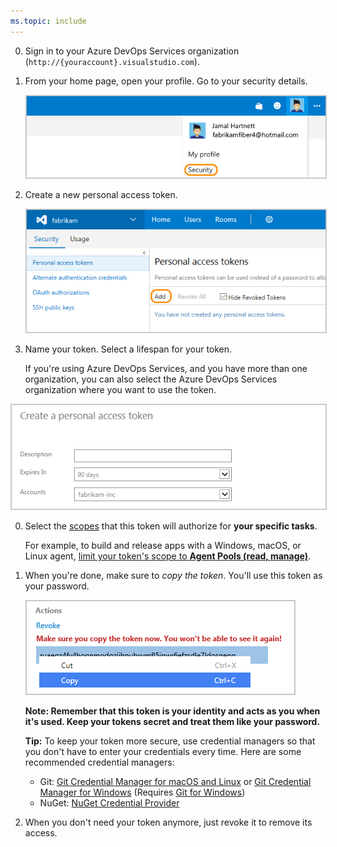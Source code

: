 ```yaml
---
ms.topic: include
---
```


0.  Sign in to your Azure DevOps Services organization 
(```http://{youraccount}.visualstudio.com```).

0.  From your home page, open your profile. Go to your security details.

	<img alt="Go to Azure DevOps Services home, open your profile, go to Security" src="./_img/my-profile.png" style="border: 1px solid #CCCCCC" />

0. Create a new personal access token.

   <img alt="Add a personal access token" src="./_img/add-personal-access-token.png" style="border: 1px solid #CCCCCC" />

0.  Name your token. Select a lifespan for your token.

	If you're using Azure DevOps Services, and you have more than one organization, 
	you can also select the Azure DevOps Services organization where you want to use the token.

   <img alt="Name your token, select a lifespan. If using Azure DevOps Services, select an account for your token" src="./_img/setup-personal-access-token.png" style="border: 1px solid #CCCCCC" />

0.  Select the [scopes](/azure/devops/integrate/get-started/authentication/oauth#scopes) 
that this token will authorize for **your specific tasks**.

	For example, to build and release apps with a Windows, macOS, or Linux agent, 
	[limit your token's scope to **Agent Pools (read, manage)**](/azure/devops/pipelines/agents/agents).
   
0. When you're done, make sure to *copy the token*. You'll use this token as your password.

   <img alt="Use token as the password for your git tools or apps" src="./_img/create-personal-access-token.png" style="border: 1px solid #CCCCCC" />

	**Note: Remember that this token is your identity and acts as you when it's used. 
	Keep your tokens secret and treat them like your password.**

	**Tip:** To keep your token more secure, use credential managers 
	so that you don't have to enter your credentials every time. 
	Here are some recommended credential managers:
    
	*	Git: [Git Credential Manager for macOS and Linux](https://github.com/Microsoft/Git-Credential-Manager-for-Mac-and-Linux) 
	or [Git Credential Manager for Windows](https://github.com/Microsoft/Git-Credential-Manager-for-Windows) 
	(Requires [Git for Windows](https://www.git-scm.com/download/win))
	*	NuGet: [NuGet Credential Provider](/azure/devops/artifacts/nuget/nuget-exe)

0.  When you don't need your token anymore, just revoke it to remove its access.
